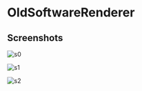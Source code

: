 # OldSoftwareRenderer

## Screenshots

![s0](https://aff79f3c-a-62cb3a1a-s-sites.googlegroups.com/site/svdsprogrammerportfolio/portfolio/projects/software_rasterizer_blocks4x4%20-%20correct.png?attachauth=ANoY7cr-h1Y4x8Gx6Wkj02baJooGIhzOY1KjKSRGcjOgshOZn1Qmh2429x7DcQyJhtLsebzkdyg0qgKWUItRWdoe81uLgoF4RmZxfmfin2QZRKhKTqpsROlBGzSXaET44L77RMOKNp5oB4Jlh-_GPcbcbaj4Rc1wxwhfyHV6ZLOiN9XJ143b40FzcC9mZj4UhBO_PJ9XsnKi3ks385WWl8CXUzlbyO9brnZj-4nBI9_FiwZagwKmGdsv9zvbMFXsxafhzOYTkvNQk9-_5lCGkg6NsiRrZ0obx9aKWiIOhcfc7qE2bwNgZ6c%3D&attredirects=0)

![s1](https://aff79f3c-a-62cb3a1a-s-sites.googlegroups.com/site/svdsprogrammerportfolio/portfolio/projects/software_rasterizer_texture_point_sampling.png?attachauth=ANoY7cp_YNotYFxX7NfkD7b81XGwsBlTbO5oG_pGPrenZxAfXn3r7D8Yd2DZQnT4xL56qZ_givUDGMkv0Ay0S-HLOLLdJUBS4KhJfr_yxmvBFvasv8u0I3EeKnFR0lL_vxLoxUhWEE0TqOY4QXIchElCt-dExa97UW2aEa8hWqa_AWtX-nKBiJ8-4KClQtJszX0Tk6gnAuiwxsAYSKJyGmaxxSoSKCKt7cM4ETRMdm_vhgjssCB7RTCF3-J61f9B2q8QZk9JQhnrQrPy_5WVeD4MXF2ILZZEaTrixzFza8zeYjHI4tm5Zos%3D&attredirects=0)

![s2](https://aff79f3c-a-62cb3a1a-s-sites.googlegroups.com/site/svdsprogrammerportfolio/portfolio/projects/software_rasterizer_texture_point_sampling.png?attachauth=ANoY7crhkLgzY5wMAqOaflvrDyeOEq0Jeob_jzgF7ouct-VNns7ZzQdfJZ-ghXnrV65xcwPRFCx_RUSoyhyFNSMyITyYZJobkVqi1QbOI9ZOpzJi7lor0r6Ni35hfe-9r05LJpPG5lEKk_uApPeSiUDbU-OcjUoMaxn4tUIXytG25bJMKKFtDIEtdOXbK2carSJfFAnT1TQ6Cj0lc-1TCo6r-vlQWU13-np7PuSdqrkhiheO4zmYdJlPglfZyF-S6PoFAoPSVXEI0EpOArcqFZyyb097Xa612zYRd1ERUP5EMOSx6LMinPU%3D&attredirects=0)
